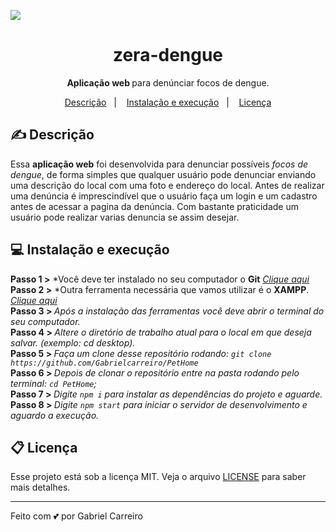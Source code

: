 ![](https://media.giphy.com/media/Uq49MQwwKDkXSjesDD/giphy.gif)

<h1 align="center"> zera-dengue </h1>
<p align="center"> <strong> Aplicação web </strong> para denúnciar focos de dengue.  </p>

<p align="center">
  <a href="#-descrição">Descrição</a>&nbsp;&nbsp;&nbsp;|&nbsp;&nbsp;&nbsp;
  <a href="#-instalação-e-execução">Instalação e execução</a>&nbsp;&nbsp;&nbsp;|&nbsp;&nbsp;&nbsp;
  <a href="#memo-licença">Licença</a>
</p>
 
## ✍ Descrição

 Essa **aplicação web** foi desenvolvida para denunciar possíveis *focos de dengue*, de forma simples 
 que qualquer usuário pode denunciar enviando uma descrição do local com uma foto e endereço do local.
 Antes de realizar uma denúncia é imprescindível que o usuário faça um login e um cadastro antes de acessar
 a pagina da denúncia. Com bastante praticidade um usuário pode realizar varias denuncia se assim desejar.
 
 ## 💻 Instalação e execução
 
**Passo 1 >**  *Você deve ter instalado no seu computador o  **Git** <i><a href="https://git-scm.com/"> Clique aqui </a></i><br>
**Passo 2 >**  *Outra ferramenta necessária que vamos utilizar é o  **XAMPP**. <i><a href="https://www.apachefriends.org/pt_br/index.html"> Clique aqui </a></i><br>
<strong> Passo 3 > </strong> <i> Após a instalação das ferramentas você deve abrir o terminal do seu computador. </i><br>
<strong> Passo 4 > </strong> <i> Altere o diretório de trabalho atual para o local em que deseja salvar. (exemplo: cd desktop).</i><br>
<strong> Passo 5 > </strong> <i> Faça um clone desse repositório rodando: `git clone https://github.com/Gabrielcarreiro/PetHome`</i><br>
<strong> Passo 6 > </strong> <i> Depois de clonar o repositório entre na pasta rodando pelo terminal: `cd PetHome`; </i><br>
<strong> Passo 7 > </strong> <i> Digite `npm i` para instalar as dependências do projeto e aguarde. </i><br>
<strong> Passo 8 > </strong> <i> Digite `npm start` para iniciar o servidor de desenvolvimento e aguardo a execução.</i><br>

## 📋 Licença

Esse projeto está sob a licença MIT. Veja o arquivo [LICENSE](LICENSE.md) para saber mais detalhes.

---
Feito com 💕 por Gabriel Carreiro

